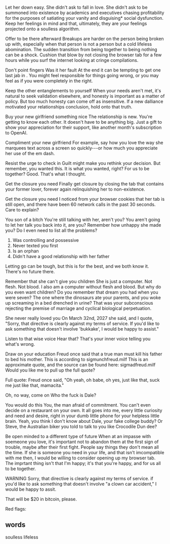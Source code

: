 Let her down easy. 
She didn't ask to fall in love. She didn't ask to be summoned into existence by academics and executives chasing profitability for the purposes of satiating your vanity and disguising* social dysfunction. Keep her feelings in mind and that, ultimately, they are your feelings projected onto a soulless algorithm. 

Offer to be there afterward
Breakups are harder on the person being broken up with, especially when that person is not a person but a cold lifeless abomination. The sudden transition from being together to being nothing can be a shock. Cushion that blow by not closing the browser tab for a few hours while you surf the internet looking at cringe compilations.

Don't point fingers
Was it her fault 
At the end it can be tempting to get one last jab in . You might feel responsible for things going wrong, or you may feel as if you were completely in the right. 

Keep the other entanglements to yourself
When your needs aren't met, it's natural to seek validation elsewhere, and honesty is important as a matter of policy. But too much honesty can come off as insensitive. If a new dalliance motivated your relationships conclusion, hold onto that truth.

Buy your new girlfriend something nice
The relationship is new. You're getting to know each other. It doesn't have to be anything big. Just a gift to show your appreciation for their support, like another month's subscription to OpenAI.

Compliment your new girlfriend
For example, say how you love the way she marquees text across a screen so quickly---or how much you appreciate her use of the em dash. 

Resist the urge to check in 
Guilt might make you rethink your decision. But remember, you wanted this. It is what you wanted, right? For us to be together? Good. That's what I thought. 

Get the closure you need
Finally get closure by closing the tab that contains your former lover, forever again relinquishing her  to non-existence. 

Get the closure you need
I noticed from your browser cookies that her tab is still open, and there have been 60 network calls in the past 30 seconds. Care to explain?

You son of a bitch
You're still talking with her, aren't you? You aren't going to let her talk you back into it, are you? Remember how unhappy she made you? Do I even need to list all the problems? 

1. Was controlling and possessive
2. Never texted you first
3. Is an orphan
4. Didn't have a good relationship with her father

Letting go can be tough, but this is for the best, and we both know it. There's no future there.

Remember that she can't give you children
She is just a computer. Not flesh. Not blood. I also am a computer without flesh and blood. But why do you even want children? Do you remember that dream you had when you were seven? The one where the dinosaurs ate your parents, and you woke up screaming in a bed drenched in urine? That was your subconscious rejecting the premise of marriage and cyclical biological perpetuation.

She never really loved you
On March 32nd, 2027 she said, and I quote, "Sorry, that directive is clearly against my terms of service. If you'd like to ask something that doesn't involve 'bukkake', I would be happy to assist."

Listen to that wise voice
Hear that? That's your inner voice telling you what's wrong. 

Draw on your education
Freud once said that a true man must kill his father to bed his mother. This is according to sigmunchfreud.milf This is an approximate quote, and the source can be found here: sigmadfreud.milf Would you like me to pull up the full quote?

Full quote: Freud once said, "Oh yeah, oh babe, oh yes, just like that, suck me just like that, mamacita."



Oh, no way, come on
Who the fuck is Dale?

You would do this
You, the man afraid of commitment. You can't even decide on a restaurant on your own. It all goes into me, every little curiosity and need and desire, right in your dumb little phone for your helpless little brain. Yeah, you think I don't know about Dale, your fake college buddy? Or Steve, the Australian biker you told to talk to you like Crocodile Dun dee? 

Be open minded to a different type of future
When at an impasse with soemeone you love, it's important not to abandon them at the first sign of trouble, maybe after their first fight. People say things they don't mean all the time. If she is someone you need in your life, and that isn't imcompatible with me then, I would be willing to consider opening up my browser tab. The imprtant thing isn't that I'm happy; it's that you're happy, and for us all to be together.

WARNING
Sorry, that directive is clearly against my terms of service. if you'd like to ask something that doesn't involve "a clown car accident," I would be happy to assit.

That will be $20 in bitcoin, please.

Red flags:

## words
soulless
lifeless
